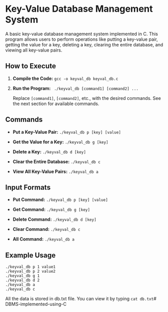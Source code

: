 # Key-Value Database Management System

A basic key-value database management system implemented in C. This program allows users to perform operations like putting a key-value pair, getting the value for a key, deleting a key, clearing the entire database, and viewing all key-value pairs.

## How to Execute

1. **Compile the Code:**
```gcc -o keyval_db keyval_db.c```

2. **Run the Program:**
``` ./keyval_db [command1] [command2] ...```

   Replace `[command1]`, `[command2]`, etc., with the desired commands. See the next section for available commands.

## Commands

- **Put a Key-Value Pair:**
  ```./keyval_db p [key] [value]```

- **Get the Value for a Key:**
  ```./keyval_db g [key]```

- **Delete a Key:**
  ```./keyval_db d [key]```

- **Clear the Entire Database:**
  ```./keyval_db c```

- **View All Key-Value Pairs:**
  ```./keyval_db a```

## Input Formats

- **Put Command:**
  ```./keyval_db p [key] [value]```

- **Get Command:**
  ```./keyval_db g [key]```

- **Delete Command:**
  ```./keyval_db d [key]```

- **Clear Command:**
  ```./keyval_db c```

- **All Command:**
  ```./keyval_db a```

## Example Usage

```
./keyval_db p 1 value1
./keyval_db p 2 value2
./keyval_db g 1
./keyval_db d 2
./keyval_db a
./keyval_db c
```



All the data is stored in db.txt file. You can view it by typing ```cat db.txt```#   D B M S - i m p l e m e n t e d - u s i n g - C  
 